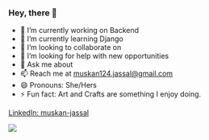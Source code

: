 ### Hey, there 👋

- 🔭 I’m currently working on Backend
- 🌱 I’m currently learning Django 
- 👯 I’m looking to collaborate on 
- 🤔 I’m looking for help with new opportunities
- 💬 Ask me about 
- 📫 Reach me at muskan124.jassal@gmail.com
- 😄 Pronouns: She/Hers
- ⚡  Fun fact: Art and Crafts are something I enjoy doing.

[LinkedIn: muskan-jassal](https://www.linkedin.com/in/muskan-jassal-166311161/)

<img src="https://github-readme-stats.vercel.app/api?username=muskanjassal&&show_icons=true&title_color=ffffff&icon_color=bb2acf&text_color=daf7dc&bg_color=151515">

